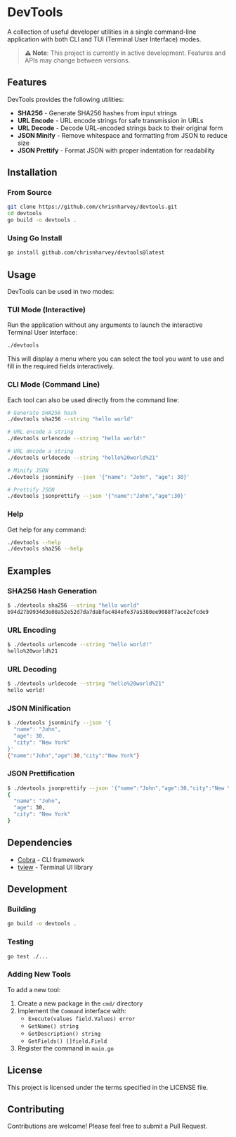 # DevTools

A collection of useful developer utilities in a single command-line application with both CLI and TUI (Terminal User Interface) modes.

> **⚠️ Note**: This project is currently in active development. Features and APIs may change between versions.

## Features

DevTools provides the following utilities:

- **SHA256** - Generate SHA256 hashes from input strings
- **URL Encode** - URL encode strings for safe transmission in URLs
- **URL Decode** - Decode URL-encoded strings back to their original form
- **JSON Minify** - Remove whitespace and formatting from JSON to reduce size
- **JSON Prettify** - Format JSON with proper indentation for readability

## Installation

### From Source

```bash
git clone https://github.com/chrisnharvey/devtools.git
cd devtools
go build -o devtools .
```

### Using Go Install

```bash
go install github.com/chrisnharvey/devtools@latest
```

## Usage

DevTools can be used in two modes:

### TUI Mode (Interactive)

Run the application without any arguments to launch the interactive Terminal User Interface:

```bash
./devtools
```

This will display a menu where you can select the tool you want to use and fill in the required fields interactively.

### CLI Mode (Command Line)

Each tool can also be used directly from the command line:

```bash
# Generate SHA256 hash
./devtools sha256 --string "hello world"

# URL encode a string
./devtools urlencode --string "hello world!"

# URL decode a string
./devtools urldecode --string "hello%20world%21"

# Minify JSON
./devtools jsonminify --json '{"name": "John", "age": 30}'

# Prettify JSON
./devtools jsonprettify --json '{"name":"John","age":30}'
```

### Help

Get help for any command:

```bash
./devtools --help
./devtools sha256 --help
```

## Examples

### SHA256 Hash Generation
```bash
$ ./devtools sha256 --string "hello world"
b94d27b9934d3e08a52e52d7da7dabfac484efe37a5380ee9088f7ace2efcde9
```

### URL Encoding
```bash
$ ./devtools urlencode --string "hello world!"
hello%20world%21
```

### URL Decoding
```bash
$ ./devtools urldecode --string "hello%20world%21"
hello world!
```

### JSON Minification
```bash
$ ./devtools jsonminify --json '{
  "name": "John",
  "age": 30,
  "city": "New York"
}'
{"name":"John","age":30,"city":"New York"}
```

### JSON Prettification
```bash
$ ./devtools jsonprettify --json '{"name":"John","age":30,"city":"New York"}'
{
  "name": "John",
  "age": 30,
  "city": "New York"
}
```

## Dependencies

- [Cobra](https://github.com/spf13/cobra) - CLI framework
- [tview](https://github.com/rivo/tview) - Terminal UI library

## Development

### Building

```bash
go build -o devtools .
```

### Testing

```bash
go test ./...
```

### Adding New Tools

To add a new tool:

1. Create a new package in the `cmd/` directory
2. Implement the `Command` interface with:
   - `Execute(values field.Values) error`
   - `GetName() string`
   - `GetDescription() string`
   - `GetFields() []field.Field`
3. Register the command in `main.go`

## License

This project is licensed under the terms specified in the LICENSE file.

## Contributing

Contributions are welcome! Please feel free to submit a Pull Request.
